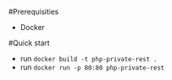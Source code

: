 #Prerequisities

- Docker

#Quick start

- run `docker build -t php-private-rest .`
- run `docker run -p 80:80 php-private-rest`